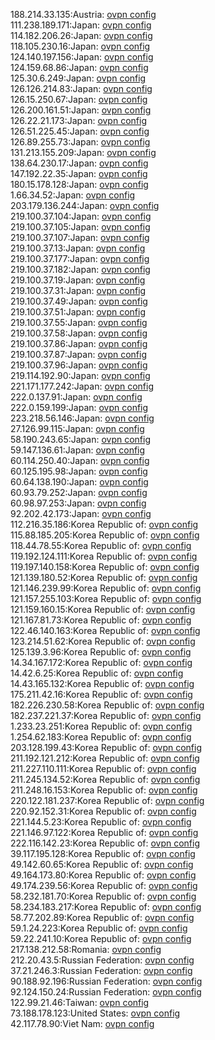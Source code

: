 188.214.33.135:Austria: [ovpn config](vpn/188_214_33_135.ovpn)  
111.238.189.171:Japan: [ovpn config](vpn/111_238_189_171.ovpn)  
114.182.206.26:Japan: [ovpn config](vpn/114_182_206_26.ovpn)  
118.105.230.16:Japan: [ovpn config](vpn/118_105_230_16.ovpn)  
124.140.197.156:Japan: [ovpn config](vpn/124_140_197_156.ovpn)  
124.159.68.86:Japan: [ovpn config](vpn/124_159_68_86.ovpn)  
125.30.6.249:Japan: [ovpn config](vpn/125_30_6_249.ovpn)  
126.126.214.83:Japan: [ovpn config](vpn/126_126_214_83.ovpn)  
126.15.250.67:Japan: [ovpn config](vpn/126_15_250_67.ovpn)  
126.200.161.51:Japan: [ovpn config](vpn/126_200_161_51.ovpn)  
126.22.21.173:Japan: [ovpn config](vpn/126_22_21_173.ovpn)  
126.51.225.45:Japan: [ovpn config](vpn/126_51_225_45.ovpn)  
126.89.255.73:Japan: [ovpn config](vpn/126_89_255_73.ovpn)  
131.213.155.209:Japan: [ovpn config](vpn/131_213_155_209.ovpn)  
138.64.230.17:Japan: [ovpn config](vpn/138_64_230_17.ovpn)  
147.192.22.35:Japan: [ovpn config](vpn/147_192_22_35.ovpn)  
180.15.178.128:Japan: [ovpn config](vpn/180_15_178_128.ovpn)  
1.66.34.52:Japan: [ovpn config](vpn/1_66_34_52.ovpn)  
203.179.136.244:Japan: [ovpn config](vpn/203_179_136_244.ovpn)  
219.100.37.104:Japan: [ovpn config](vpn/219_100_37_104.ovpn)  
219.100.37.105:Japan: [ovpn config](vpn/219_100_37_105.ovpn)  
219.100.37.107:Japan: [ovpn config](vpn/219_100_37_107.ovpn)  
219.100.37.13:Japan: [ovpn config](vpn/219_100_37_13.ovpn)  
219.100.37.177:Japan: [ovpn config](vpn/219_100_37_177.ovpn)  
219.100.37.182:Japan: [ovpn config](vpn/219_100_37_182.ovpn)  
219.100.37.19:Japan: [ovpn config](vpn/219_100_37_19.ovpn)  
219.100.37.31:Japan: [ovpn config](vpn/219_100_37_31.ovpn)  
219.100.37.49:Japan: [ovpn config](vpn/219_100_37_49.ovpn)  
219.100.37.51:Japan: [ovpn config](vpn/219_100_37_51.ovpn)  
219.100.37.55:Japan: [ovpn config](vpn/219_100_37_55.ovpn)  
219.100.37.58:Japan: [ovpn config](vpn/219_100_37_58.ovpn)  
219.100.37.86:Japan: [ovpn config](vpn/219_100_37_86.ovpn)  
219.100.37.87:Japan: [ovpn config](vpn/219_100_37_87.ovpn)  
219.100.37.96:Japan: [ovpn config](vpn/219_100_37_96.ovpn)  
219.114.192.90:Japan: [ovpn config](vpn/219_114_192_90.ovpn)  
221.171.177.242:Japan: [ovpn config](vpn/221_171_177_242.ovpn)  
222.0.137.91:Japan: [ovpn config](vpn/222_0_137_91.ovpn)  
222.0.159.199:Japan: [ovpn config](vpn/222_0_159_199.ovpn)  
223.218.56.146:Japan: [ovpn config](vpn/223_218_56_146.ovpn)  
27.126.99.115:Japan: [ovpn config](vpn/27_126_99_115.ovpn)  
58.190.243.65:Japan: [ovpn config](vpn/58_190_243_65.ovpn)  
59.147.136.61:Japan: [ovpn config](vpn/59_147_136_61.ovpn)  
60.114.250.40:Japan: [ovpn config](vpn/60_114_250_40.ovpn)  
60.125.195.98:Japan: [ovpn config](vpn/60_125_195_98.ovpn)  
60.64.138.190:Japan: [ovpn config](vpn/60_64_138_190.ovpn)  
60.93.79.252:Japan: [ovpn config](vpn/60_93_79_252.ovpn)  
60.98.97.253:Japan: [ovpn config](vpn/60_98_97_253.ovpn)  
92.202.42.173:Japan: [ovpn config](vpn/92_202_42_173.ovpn)  
112.216.35.186:Korea Republic of: [ovpn config](vpn/112_216_35_186.ovpn)  
115.88.185.205:Korea Republic of: [ovpn config](vpn/115_88_185_205.ovpn)  
118.44.78.55:Korea Republic of: [ovpn config](vpn/118_44_78_55.ovpn)  
119.192.124.111:Korea Republic of: [ovpn config](vpn/119_192_124_111.ovpn)  
119.197.140.158:Korea Republic of: [ovpn config](vpn/119_197_140_158.ovpn)  
121.139.180.52:Korea Republic of: [ovpn config](vpn/121_139_180_52.ovpn)  
121.146.239.99:Korea Republic of: [ovpn config](vpn/121_146_239_99.ovpn)  
121.157.255.103:Korea Republic of: [ovpn config](vpn/121_157_255_103.ovpn)  
121.159.160.15:Korea Republic of: [ovpn config](vpn/121_159_160_15.ovpn)  
121.167.81.73:Korea Republic of: [ovpn config](vpn/121_167_81_73.ovpn)  
122.46.140.163:Korea Republic of: [ovpn config](vpn/122_46_140_163.ovpn)  
123.214.51.62:Korea Republic of: [ovpn config](vpn/123_214_51_62.ovpn)  
125.139.3.96:Korea Republic of: [ovpn config](vpn/125_139_3_96.ovpn)  
14.34.167.172:Korea Republic of: [ovpn config](vpn/14_34_167_172.ovpn)  
14.42.6.25:Korea Republic of: [ovpn config](vpn/14_42_6_25.ovpn)  
14.43.165.132:Korea Republic of: [ovpn config](vpn/14_43_165_132.ovpn)  
175.211.42.16:Korea Republic of: [ovpn config](vpn/175_211_42_16.ovpn)  
182.226.230.58:Korea Republic of: [ovpn config](vpn/182_226_230_58.ovpn)  
182.237.221.37:Korea Republic of: [ovpn config](vpn/182_237_221_37.ovpn)  
1.233.23.251:Korea Republic of: [ovpn config](vpn/1_233_23_251.ovpn)  
1.254.62.183:Korea Republic of: [ovpn config](vpn/1_254_62_183.ovpn)  
203.128.199.43:Korea Republic of: [ovpn config](vpn/203_128_199_43.ovpn)  
211.192.121.212:Korea Republic of: [ovpn config](vpn/211_192_121_212.ovpn)  
211.227.110.111:Korea Republic of: [ovpn config](vpn/211_227_110_111.ovpn)  
211.245.134.52:Korea Republic of: [ovpn config](vpn/211_245_134_52.ovpn)  
211.248.16.153:Korea Republic of: [ovpn config](vpn/211_248_16_153.ovpn)  
220.122.181.237:Korea Republic of: [ovpn config](vpn/220_122_181_237.ovpn)  
220.92.152.31:Korea Republic of: [ovpn config](vpn/220_92_152_31.ovpn)  
221.144.5.23:Korea Republic of: [ovpn config](vpn/221_144_5_23.ovpn)  
221.146.97.122:Korea Republic of: [ovpn config](vpn/221_146_97_122.ovpn)  
222.116.142.23:Korea Republic of: [ovpn config](vpn/222_116_142_23.ovpn)  
39.117.195.128:Korea Republic of: [ovpn config](vpn/39_117_195_128.ovpn)  
49.142.60.65:Korea Republic of: [ovpn config](vpn/49_142_60_65.ovpn)  
49.164.173.80:Korea Republic of: [ovpn config](vpn/49_164_173_80.ovpn)  
49.174.239.56:Korea Republic of: [ovpn config](vpn/49_174_239_56.ovpn)  
58.232.181.70:Korea Republic of: [ovpn config](vpn/58_232_181_70.ovpn)  
58.234.183.217:Korea Republic of: [ovpn config](vpn/58_234_183_217.ovpn)  
58.77.202.89:Korea Republic of: [ovpn config](vpn/58_77_202_89.ovpn)  
59.1.24.223:Korea Republic of: [ovpn config](vpn/59_1_24_223.ovpn)  
59.22.241.10:Korea Republic of: [ovpn config](vpn/59_22_241_10.ovpn)  
217.138.212.58:Romania: [ovpn config](vpn/217_138_212_58.ovpn)  
212.20.43.5:Russian Federation: [ovpn config](vpn/212_20_43_5.ovpn)  
37.21.246.3:Russian Federation: [ovpn config](vpn/37_21_246_3.ovpn)  
90.188.92.196:Russian Federation: [ovpn config](vpn/90_188_92_196.ovpn)  
92.124.150.24:Russian Federation: [ovpn config](vpn/92_124_150_24.ovpn)  
122.99.21.46:Taiwan: [ovpn config](vpn/122_99_21_46.ovpn)  
73.188.178.123:United States: [ovpn config](vpn/73_188_178_123.ovpn)  
42.117.78.90:Viet Nam: [ovpn config](vpn/42_117_78_90.ovpn)  
